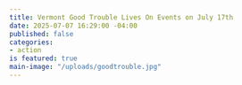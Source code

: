 ```yaml
---
title: Vermont Good Trouble Lives On Events on July 17th
date: 2025-07-07 16:29:00 -04:00
published: false
categories:
- action
is featured: true
main-image: "/uploads/goodtrouble.jpg"
---
```


